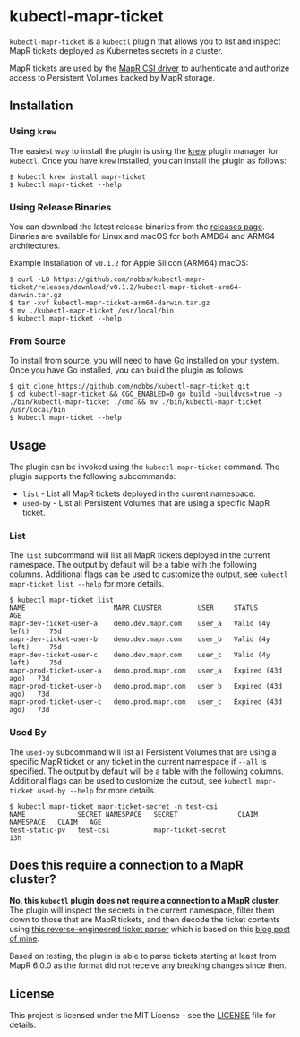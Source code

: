 # kubectl-mapr-ticket

`kubectl-mapr-ticket` is a `kubectl` plugin that allows you to list and inspect MapR tickets deployed as Kubernetes secrets in a cluster.

MapR tickets are used by the [MapR CSI driver](https://github.com/mapr/mapr-csi) to authenticate and authorize access to Persistent Volumes backed by MapR storage.

## Installation

### Using `krew`

The easiest way to install the plugin is using the [krew](https://krew.sigs.k8s.io/) plugin manager for `kubectl`. Once you have `krew` installed, you can install the plugin as follows:

```console
$ kubectl krew install mapr-ticket
$ kubectl mapr-ticket --help
```

### Using Release Binaries

You can download the latest release binaries from the [releases page](https://github.com/nobbs/kubectl-mapr-ticket/releases). Binaries are available for Linux and macOS for both AMD64 and ARM64 architectures.

<!-- x-release-please-start-version -->
Example installation of `v0.1.2` for Apple Silicon (ARM64) macOS:

```console
$ curl -LO https://github.com/nobbs/kubectl-mapr-ticket/releases/download/v0.1.2/kubectl-mapr-ticket-arm64-darwin.tar.gz
$ tar -xvf kubectl-mapr-ticket-arm64-darwin.tar.gz
$ mv ./kubectl-mapr-ticket /usr/local/bin
$ kubectl mapr-ticket --help
```
<!-- x-release-please-end -->

### From Source

To install from source, you will need to have [Go](https://golang.org/) installed on your system. Once you have Go installed, you can build the plugin as follows:

```console
$ git clone https://github.com/nobbs/kubectl-mapr-ticket.git
$ cd kubectl-mapr-ticket && CGO_ENABLED=0 go build -buildvcs=true -o ./bin/kubectl-mapr-ticket ./cmd && mv ./bin/kubectl-mapr-ticket /usr/local/bin
$ kubectl mapr-ticket --help
```

## Usage

The plugin can be invoked using the `kubectl mapr-ticket` command. The plugin supports the following subcommands:

- `list` - List all MapR tickets deployed in the current namespace.
- `used-by` - List all Persistent Volumes that are using a specific MapR ticket.

### List

The `list` subcommand will list all MapR tickets deployed in the current namespace. The output by default will be a table with the following columns. Additional flags can be used to customize the output, see `kubectl mapr-ticket list --help` for more details.

```console
$ kubectl mapr-ticket list
NAME                      MAPR CLUSTER         USER     STATUS              AGE
mapr-dev-ticket-user-a    demo.dev.mapr.com    user_a   Valid (4y left)     75d
mapr-dev-ticket-user-b    demo.dev.mapr.com    user_b   Valid (4y left)     75d
mapr-dev-ticket-user-c    demo.dev.mapr.com    user_c   Valid (4y left)     75d
mapr-prod-ticket-user-a   demo.prod.mapr.com   user_a   Expired (43d ago)   73d
mapr-prod-ticket-user-b   demo.prod.mapr.com   user_b   Expired (43d ago)   73d
mapr-prod-ticket-user-c   demo.prod.mapr.com   user_c   Expired (43d ago)   73d
```

### Used By

The `used-by` subcommand will list all Persistent Volumes that are using a specific MapR ticket or any ticket in the current namespace if `--all` is specified. The output by default will be a table with the following columns. Additional flags can be used to customize the output, see `kubectl mapr-ticket used-by --help` for more details.

```console
$ kubectl mapr-ticket mapr-ticket-secret -n test-csi
NAME             SECRET NAMESPACE   SECRET               CLAIM NAMESPACE   CLAIM   AGE
test-static-pv   test-csi           mapr-ticket-secret                             13h
```

## Does this require a connection to a MapR cluster?

**No, this `kubectl` plugin does not require a connection to a MapR cluster.** The plugin will inspect the secrets in the current namespace, filter them down to those that are MapR tickets, and then decode the ticket contents using [this reverse-engineered ticket parser](https://github.com/nobbs/mapr-ticket-parser) which is based on this [blog post of mine](https://nobbs.dev/posts/reverse-engineering-mapr-ticket-format/).

Based on testing, the plugin is able to parse tickets starting at least from MapR 6.0.0 as the format did not receive any breaking changes since then.

## License

This project is licensed under the MIT License - see the [LICENSE](LICENSE) file for details.
